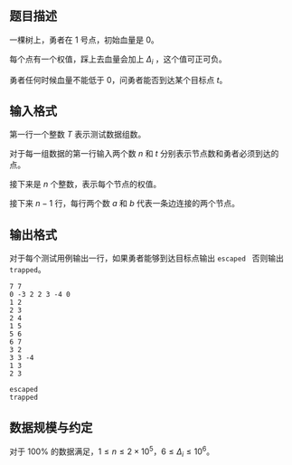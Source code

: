

## 题目描述
一棵树上，勇者在 $1$ 号点，初始血量是 $0$。

每个点有一个权值，踩上去血量会加上 $\Delta_i$ ，这个值可正可负。

勇者任何时候血量不能低于 $0$，问勇者能否到达某个目标点 $t$。

## 输入格式
第一行一个整数 $T$ 表示测试数据组数。

对于每一组数据的第一行输入两个数 $n$ 和 $t$ 分别表示节点数和勇者必须到达的点。

接下来是 $n$ 个整数，表示每个节点的权值。

接下来 $n - 1$ 行，每行两个数 $a$ 和 $b$ 代表一条边连接的两个节点。

## 输出格式

对于每个测试用例输出一行，如果勇者能够到达目标点输出 `escaped ` 否则输出 `trapped`。

```input1
7 7 
0 -3 2 2 3 -4 0 
1 2 
2 3 
2 4 
1 5 
5 6 
6 7 
3 2 
3 3 -4 
1 3 
2 3 

```

```output1
escaped 
trapped 
```

## 数据规模与约定

对于 $100\%$ 的数据满足，$1 \le n \le 2 \times 10 ^ 5$，$6\le \Delta_i \le 10^6$。


